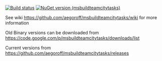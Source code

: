 [![Build status](https://ci.appveyor.com/api/projects/status/bv8qhou4uwlnoj89?svg=true)](https://ci.appveyor.com/project/aegoroff/msbuildteamcitytasks) [![NuGet version (msbuildteamcitytasks)](https://img.shields.io/nuget/v/msbuildteamcitytasks.svg?style=flat-square)](https://www.nuget.org/packages/msbuildteamcitytasks/)

See wiki https://github.com/aegoroff/msbuildteamcitytasks/wiki for more information

Old Binary versions can be downloaded from https://code.google.com/p/msbuildteamcitytasks/downloads/list 

Current versions from https://github.com/aegoroff/msbuildteamcitytasks/releases